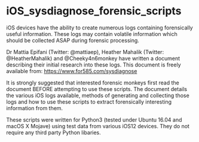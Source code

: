 # iOS_sysdiagnose_forensic_scripts

iOS devices have the ability to create numerous logs containing forensically useful information.
These logs may contain volatile information which should be collected ASAP during forensic processing.

Dr Mattia Epifani (Twitter: @mattiaep), Heather Mahalik (Twitter: @HeatherMahalik) and @Cheeky4n6monkey have written a document describing their initial research into these logs. This document is freely available from: https://www.for585.com/sysdiagnose

It is strongly suggested that interested forensic monkeys first read the document BEFORE attempting to use these scripts.
The document details the various iOS logs available, methods of generating and collecting those logs and how to use these scripts to extract forensically interesting information from them.

These scripts were written for Python3 (tested under Ubuntu 16.04 and macOS X Mojave) using test data from various iOS12 devices. They do not require any third party Python libaries.
